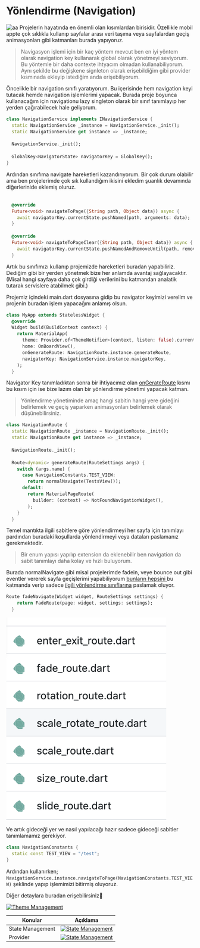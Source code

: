 # Yönlendirme (Navigation)

![aa](https://assets.materialup.com/uploads/47f1c570-798d-4254-962d-70d732a1c1d4/preview.jpg)
Projelerin hayatında en önemli olan kısımlardan birisidir. Özellikle mobil appte çok sıklıkla kullanıp sayfalar arası veri taşıma veya sayfalardan geçiş animasyonları gibi katmanları burada yapıyoruz.

> Navigasyon işlemi için bir kaç yöntem mevcut ben en iyi yöntem olarak navigation key kullanarak global olarak yönetmeyi seviyorum. Bu yöntemle bir daha contexte ihtyacım olmadan kullanabiliyorum. Aynı şekilde bu değişkene signleton olarak erişebildiğim gibi provider kısmınada ekleyip istediğim anda erişebiliyorum.

Öncelikle bir navigation sınıfı yaratıyorum. Bu içerisinde hem navigation keyi tutacak hemde navigation işlemlerimi yapacak. Burada proje boyunca kullanacağım için navigationu lazy singleton olarak bir sınıf tanımlayıp her yerden çağırabilecek hale geliyorum.

```dart
class NavigationService implements INavigationService {
  static NavigationService _instance = NavigationService._init();
  static NavigationService get instance => _instance;

  NavigationService._init();

  GlobalKey<NavigatorState> navigatorKey = GlobalKey();
}
```

Ardından sınıfıma navigate hareketleri kazandırıyorum. Bir çok durum olabilir ama ben projelerimde çok sık kullandığım ikisini ekledim şuanlık devamında diğerlerinide eklemiş oluruz.

```dart

  @override
  Future<void> navigateToPage({String path, Object data}) async {
    await navigatorKey.currentState.pushNamed(path, arguments: data);
  }

  @override
  Future<void> navigateToPageClear({String path, Object data}) async {
    await navigatorKey.currentState.pushNamedAndRemoveUntil(path, removeAllOldRoutes, arguments: data);
  }
```

Artık bu sınıfımızı kullanıp projemizde hareketleri buradan yapabiliriz. Dediğim gibi bir yerden yönetmek bize her anlamda avantaj sağlayacaktır.(Misal hangi sayfaya daha çok girdiği verilerini bu katmandan analatik tutarak servislere atabilmek gibi.)

Projemiz içindeki main.dart dosyasına gidip bu navigator keyimizi verelim ve projenin buradan işlem yapacağını anlamış olsun.

```dart
class MyApp extends StatelessWidget {
  @override
  Widget build(BuildContext context) {
    return MaterialApp(
      theme: Provider.of<ThemeNotifier>(context, listen: false).currentTheme,
      home: OnBoardView(),
      onGenerateRoute: NavigationRoute.instance.generateRoute,
      navigatorKey: NavigationService.instance.navigatorKey,
    );
  }
```

Navigator Key tanımladıktan sonra bir ihtiyacımız olan [onGerateRoute](https://github.com/VB10/flutter-architecture-template/blob/master/lib/core/init/navigation/navigation_route.dart) kısmı bu kısım için ise bize lazım olan bir yönlendirme yönetimi yapacak katman.

> Yönlendirme yönetiminde amaç hangi sabitin hangi yere gideğini belirlemek ve geçiş yaparken animasyonları belirlemek olarak düşünebilirsiniz.

```dart
class NavigationRoute {
  static NavigationRoute _instance = NavigationRoute._init();
  static NavigationRoute get instance => _instance;

  NavigationRoute._init();

  Route<dynamic> generateRoute(RouteSettings args) {
    switch (args.name) {
      case NavigationConstants.TEST_VIEW:
        return normalNavigate(TestsView());
      default:
        return MaterialPageRoute(
          builder: (context) => NotFoundNavigationWidget(),
        );
    }
  }

```

Temel mantıkta ilgili sabitlere göre yönlendirmeyi her sayfa için tanımlayı pardından buradaki koşullarda yönlendirmeyi veya dataları paslamanız gerekmektedir.

> Bir enum yapısı yapılıp extension da eklenebilir ben navigation da sabit tanımlayı daha kolay ve hızlı buluyorum.

Burada normalNavigate gibi misal projelerimde fadein, veye bounce out gibi eventler vererek sayfa geçişlerimi yapabiliyorum [bunların hepsini ](https://github.com/VB10/flightflutter/tree/master/lib/core/init/navigation)bu katmanda verip sadece [ilgili yönlendirme sınıflarına](https://www.youtube.com/watch?v=H9z0SyFs6Uc) paslamak oluyor.

```dart
Route fadeNavigate(Widget widget, RouteSettings settings) {
    return FadeRoute(page: widget, settings: settings);
  }
```

![Animation Image](../../image/core/route_animation.png)

Ve artık gideceği yer ve nasıl yapılacağı hazır sadece gideceği sabitler tanımlamamız gerekiyor.

```dart
class NavigationConstants {
  static const TEST_VIEW = "/test";
}
```

Ardından kullanırken;
`NavigationService.instance.navigateToPage(NavigationConstants.TEST_VIEW)` şeklinde yapıp işlemimizi bitirmiş oluyoruz.

Diğer detaylara buradan erişebilirsiniz🥳

[![Theme Management](https://img.youtube.com/vi/cCBQSpDup4o/0.jpg)](https://www.youtube.com/watch?v=cCBQSpDup4o&list=PL1k5oWAuBhgV_XnhMSyu2YLZMZNGuD0Cv&index=5)

| Konular          | Açıklama                                                                                                                                                         |
| ---------------- | ---------------------------------------------------------------------------------------------------------------------------------------------------------------- |
| State Management | [![State Management](https://img.youtube.com/vi/eP2xfFylc24/0.jpg)](https://www.youtube.com/watch?v=eP2xfFylc24&list=PL1k5oWAuBhgV_XnhMSyu2YLZMZNGuD0Cv&index=3) |
| Provider         | [![State Management](https://img.youtube.com/vi/jQ8JuX5RpNc/0.jpg)](https://www.youtube.com/watch?v=jQ8JuX5RpNc&list=PL1k5oWAuBhgV_XnhMSyu2YLZMZNGuD0Cv&index=4) |
